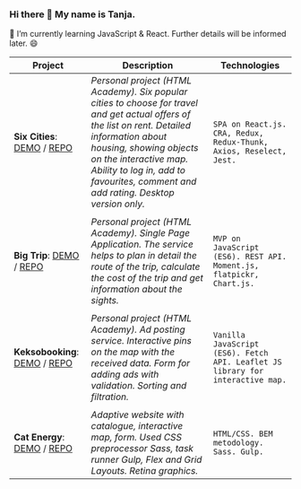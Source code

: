 ### Hi there 👋 My name is Tanja.
🌱 I’m currently learning JavaScript & React.
Further details will be informed later. 😄

Project | Description | Technologies
--- | --- | ---
**Six Cities**: [DEMO](https://six-cities-7.vercel.app/) / [REPO](https://github.com/tanjaslo/1621659-six-cities-7) | *Personal project (HTML Academy). Six popular cities to choose for travel and get actual offers of the list on rent. Detailed information about housing, showing objects on the interactive map. Ability to log in, add to favourites, comment and add rating. Desktop version only.* | `SPA on React.js. CRA, Redux, Redux-Thunk, Axios, Reselect, Jest.`
 |  | 
**Big Trip**: [DEMO](https://big-trip-14.vercel.app/) / [REPO](https://github.com/tanjaslo/1621659-big-trip-14) | *Personal project (HTML Academy). Single Page Application. The service helps to plan in detail the route of the trip, calculate the cost of the trip and get information about the sights.* | `MVP on JavaScript (ES6). REST API. Moment.js, flatpickr, Chart.js.`
 |  |
**Keksobooking**: [DEMO](https://keksobooking-22.vercel.app/) / [REPO](https://github.com/tanjaslo/1621659-keksobooking-22) | *Personal project (HTML Academy). Ad posting service. Interactive pins on the map with the received data. Form for adding ads with validation. Sorting and filtration.* | `Vanilla JavaScript (ES6). Fetch API. Leaflet JS library for interactive map.`
 |  | 
**Cat Energy**: [DEMO](https://tanjaslo.github.io/1621659-cat-energy-23/) / [REPO](https://github.com/tanjaslo/1621659-cat-energy-23) | *Adaptive website with catalogue, interactive map, form. Used CSS preprocessor Sass, task runner Gulp, Flex and Grid Layouts. Retina graphics.* | `HTML/CSS. BEM metodology. Sass. Gulp.`

<!--
**tanjaslo/tanjaslo** is a ✨ _special_ ✨ repository because its `README.md` (this file) appears on your GitHub profile.

Here are some ideas to get you started:

- 🔭 I’m currently working on ...
- 🌱 I’m currently learning ...
- 👯 I’m looking to collaborate on ...
- 🤔 I’m looking for help with ...
- 💬 Ask me about ...
- 📫 How to reach me: ...
- 😄 Pronouns: ...
- ⚡ Fun fact: ...
- 
[go](http://stackoverflow.com){:target="_blank" rel="noopener"}
https://github.com/sandino/Markdown-Cheatsheet/blob/master/README.md#images
-->
